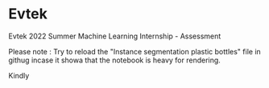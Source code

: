 # Evtek
Evtek 2022 Summer Machine Learning Internship - Assessment

Please note : Try to reload the "Instance segmentation plastic bottles" file in githug incase it showa that the notebook is heavy for rendering.

Kindly 
